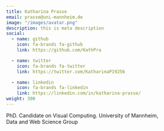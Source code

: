 ```yaml
---
title: Katharina Prasse
email: prasse@uni-mannheim.de
image: "/images/avatar.png"
description: this is meta description
social:
  - name: github
    icon: fa-brands fa-github
    link: https://github.com/KathPra

  - name: twitter
    icon: fa-brands fa-twitter
    link: https://twitter.com/KatharinaP19256

  - name: linkedin
    icon: fa-brands fa-linkedin
    link: https://linkedin.com/in/katharina-prasse/
weight: 300
---
```


PhD. Candidate on Visual Computing. University of Mannheim,  
Data and Web Science Group 